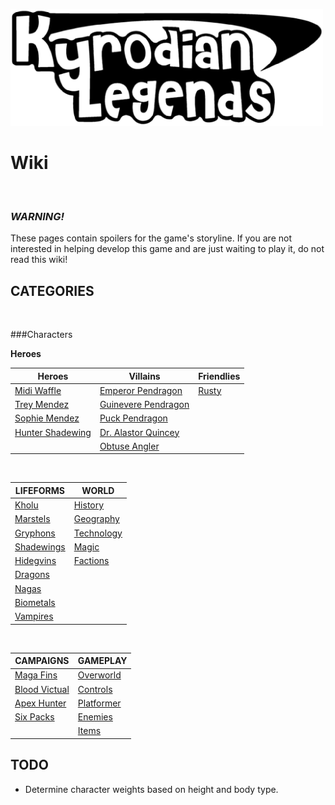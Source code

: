 ![KL Title](img/titleTrans.png)
# Wiki

&nbsp;

### ***WARNING!***
These pages contain spoilers for the game's storyline. If you are not interested in helping develop this game and are just waiting to play it, do not read this wiki!

## CATEGORIES

&nbsp;

###Characters

**Heroes**

|Heroes                       |Villains                           |Friendlies       |
|-----------------------------|-----------------------------------|-----------------|
|[Midi Waffle](midi.md)       |[Emperor Pendragon](pendragon.md)  |[Rusty](rusty.md)|
|[Trey Mendez](trey.md)       |[Guinevere Pendragon](guinevere.md)|
|[Sophie Mendez](sophie.md)   |[Puck Pendragon](puck.md)          |
|[Hunter Shadewing](hunter.md)|[Dr. Alastor Quincey](drq.md)      |
|                             |[Obtuse Angler](obtuse.md)         |

&nbsp;

|LIFEFORMS                  |WORLD                      |
|---------------------------|---------------------------|
|[Kholu](kholu.md)          |[History](history.md)      |
|[Marstels](marstels.md)    |[Geography](geography.md)  |
|[Gryphons](gryphons.md)    |[Technology](technology.md)|
|[Shadewings](shadewings.md)|[Magic](magic.md)          |
|[Hidegvins](hidegvins.md)  |[Factions](factions.md)    |
|[Dragons](dragons.md)      |
|[Nagas](nagas.md)          |
|[Biometals](biometals.md)  |
|[Vampires](vampires.md)    |

&nbsp;

|CAMPAIGNS              |GAMEPLAY                 |
|-----------------------|-------------------------|
|[Maga Fins](ep1.md)    |[Overworld](overworld.md)|
|[Blood Victual](ep2.md)|[Controls](controls.md)  |
|[Apex Hunter](ep3.md)  |[Platformer](platform.md)|
|[Six Packs](ep4.md)    |[Enemies](enemies.md)    |
|                       |[Items](items.md)        |

## TODO

* Determine character weights based on height and body type.
